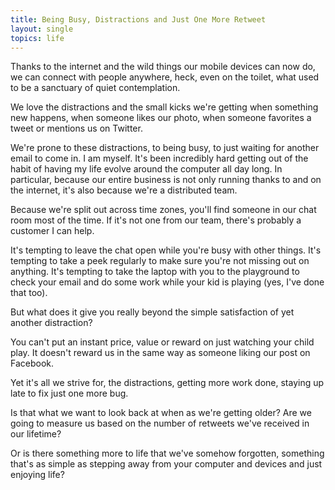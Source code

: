 ```yaml
---
title: Being Busy, Distractions and Just One More Retweet
layout: single
topics: life
---
```

Thanks to the internet and the wild things our mobile devices can now do, we can
connect with people anywhere, heck, even on the toilet, what used to be a
sanctuary of quiet contemplation.

We love the distractions and the small kicks we're getting when something new
happens, when someone likes our photo, when someone favorites a tweet or
mentions us on Twitter.

We're prone to these distractions, to being busy, to just waiting for another
email to come in. I am myself. It's been incredibly hard getting out of the
habit of having my life evolve around the computer all day long. In particular,
because our entire business is not only running thanks to and on the internet,
it's also because we're a distributed team.

Because we're split out across time zones, you'll find someone in our chat room
most of the time. If it's not one from our team, there's probably a customer I
can help.

It's tempting to leave the chat open while you're busy with other things. It's
tempting to take a peek regularly to make sure you're not missing out on
anything. It's tempting to take the laptop with you to the playground to check
your email and do some work while your kid is playing (yes, I've done that too).

But what does it give you really beyond the simple satisfaction of yet another
distraction?

You can't put an instant price, value or reward on just watching your child
play. It doesn't reward us in the same way as someone liking our post on
Facebook.

Yet it's all we strive for, the distractions, getting more work done, staying up
late to fix just one more bug.

Is that what we want to look back at when as we're getting older? Are we going
to measure us based on the number of retweets we've received in our lifetime?

Or is there something more to life that we've somehow forgotten, something
that's as simple as stepping away from your computer and devices and just
enjoying life?
